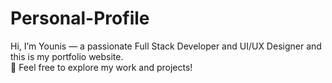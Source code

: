 # Personal-Profile
 Hi, I’m Younis — a passionate Full Stack Developer and UI/UX Designer and this is my portfolio website.
 <br>
 🚀 Feel free to explore my work and projects!

